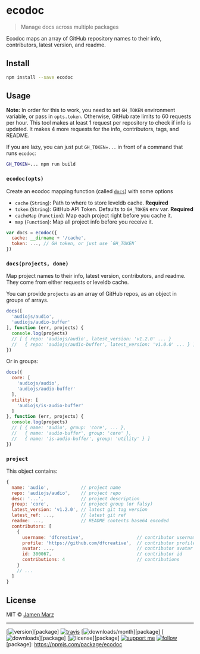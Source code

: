 
# ecodoc

> Manage docs across multiple packages

Ecodoc maps an array of GitHub repository names to their info, contributors, latest version, and readme.

## Install

```sh
npm install --save ecodoc
```

## Usage

**Note:** In order for this to work, you need to set `GH_TOKEN` environment variable, or pass in `opts.token`.  Otherwise, GitHub rate limits to 60 requests per hour.  This tool makes at least 1 request per repository to check if info is updated.  It makes 4 more requests for the info, contributors, tags, and README.

If you are lazy, you can just put `GH_TOKEN=...` in front of a command that runs `ecodoc`:

```sh
GH_TOKEN=... npm run build
```

### `ecodoc(opts)`

Create an ecodoc mapping function (called [`docs`](#api_docs)) with some options

 - `cache` (`String`): Path to where to store leveldb cache. **Required**
 - `token` (`String`): GitHub API Token. Defaults to `GH_TOKEN` env var. **Required**
 - `cacheMap` (`Function`): Map each project right before you cache it.
 - `map` (`Function`): Map all project info before you receive it.

```js
var docs = ecodoc({
  cache: __dirname + '/cache',
  token: ..., // GH token, or just use `GH_TOKEN`
})
```

### `docs(projects, done)`

Map project names to their info, latest version, contributors, and readme.  They come from either requests or leveldb cache.

You can provide `projects` as an array of GitHub repos, as an object in groups of arrays.

```js
docs([
  'audiojs/audio',
  'audiojs/audio-buffer'
], function (err, projects) {
  console.log(projects)
  // [ { repo: 'audiojs/audio', latest_version: 'v1.2.0' ... }
  //   { repo: 'audiojs/audio-buffer', latest_version: 'v1.0.0' ... } ]
})
```

Or in groups:

```js
docs({
  core: [
    'audiojs/audio',
    'audiojs/audio-buffer'
  ],
  utility: [
    'audiojs/is-audio-buffer'
  ]
}, function (err, projects) {
  console.log(projects)
  // [ { name: 'audio', group: 'core', ... },
  //   { name: 'audio-buffer', group: 'core' },
  //   { name: 'is-audio-buffer', group: 'utility' } ]
})
```

### `project`

This object contains:

```js
{
  name: 'audio',            // project name
  repo: 'audiojs/audio',    // project repo
  desc: '...',              // project description
  group: 'core',            // project group (or falsy)
  latest_version: 'v1.2.0', // latest git tag version
  latest_ref: ...,          // latest git ref
  readme: ...,              // README contents base64 encoded
  contributors: [
    {
      username: 'dfcreative',                    // contributor username
      profile: 'https://github.com/dfcreative',  // contributor profile
      avatar: ...,                               // contributor avatar
      id: 300067,                                // contributor id
      contributions: 4                           // contributions
    }
    // ...
  ]
}
```

## License

MIT © [Jamen Marz](https://git.io/jamen)

---

[![version](https://img.shields.io/npm/v/ecodoc.svg?style=flat-square)][package] [![travis](https://img.shields.io/travis/ecodoc/jamen.svg?style=flat-square)](https://travis-ci.org/ecodoc/jamen) [![downloads/month](https://img.shields.io/npm/dm/ecodoc.svg?style=flat-square)][package] [![downloads](https://img.shields.io/npm/dt/ecodoc.svg?style=flat-square)][package] [![license](https://img.shields.io/npm/l/ecodoc.svg?style=flat-square)][package] [![support me](https://img.shields.io/badge/support%20me-paypal-green.svg?style=flat-square)](https://www.paypal.me/jamenmarz/5usd) [![follow](https://img.shields.io/github/followers/jamen.svg?style=social&label=Follow)](https://github.com/jamen)
[package]: https://npmjs.com/package/ecodoc
